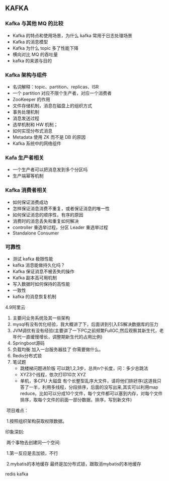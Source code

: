 ## KAFKA

### Kafka 与其他 MQ 的比较

 - Kafka 的特点和使用场景，为什么 kafka 常用于日志处理场景
 - Kafka 的消息模型
 - Kafka 为什么 topic 多了性能下降 
 - 横向对比 MQ 的吞吐量
 - kafka 的来源与目的

### Kafka 架构与组件

 - 名词解释：topic、partition、replicas、ISR
 - 一个 partition 对应不限个生产者，对应一个消费者
 - ZooKeeper 的作用
 - 文件存储机制，消息在磁盘上的组织方式
 - 事务处理机制
 - 消息发送过程
 - 选举机制和 HW 机制；
 - 如何实现分布式消息
 - Metadata 使用 ZK 而不是 DB 的原因
 - Kafka 系统中的网络组件

### Kafa 生产者相关

 - 一个生产者可以把消息发到多个分区吗
 - 生产端幂等机制

### Kafka 消费者相关

 - 如何保证消费成功
 - 怎样保证消息消费不重复，或者保证消息的唯一性
 - 如何保证消息的顺序性，有序的原因
 - 消费时的消息丢失和重复如何解决
 -  controller 重选举过程，分区 Leader 重选举过程
 -  Standalone Consumer

### 可靠性

 - 测试 kafka 极限性能
 - kafka 消息能做持久化吗？
 - Kafka 保证消息不被丢失的操作
 - Kafka 副本高可用机制
 - 写入数据时如何保持的高性能
 - 一致性
 - kafka 的消息恢复机制





4.9阿里云

1. 主要问业务系统及其一些架构
2. mysql有没有优化经验，我大概讲了下，后面讲到引入ES解决数据库的压力
3. JVM调优有没有经验(主要讲了一下PC之前频繁FullGC,然后观察其新生代，老年代一直缓慢增长，调整期新生代的占用比例)
4. Springboot源码
5. 负载均衡   加入一台服务器挂了   你需要做什么。
6. Redis分布式锁
7. 笔试题
   - 跳楼梯问题进阶版 可以跳1,2,3步，总共n个长度，问：多少总跳法
   - XYZ3个线程，依次打印10次  XYZ
   -  单机，多CPU   大磁盘   有个长整型乱序大文件，请将他们排好序(这道我只答了一半，利用多线程，分段排序，后面的没写出来,其实可以利用map reduce。比如可以分成10个文件，每个文件都可以塞到内存，对每个文件排序，取每个文件的前面一部分数据，排序，写到新文件)

​	项目难点：

​		1.按照组织架构获取权限数据。

印象深刻:

​	两个事物去创建同一个空间:

​	1.第一反应是去加锁，不行

​	2.mybatis的本地缓存   最终是加分布式锁，跟取消mybatis的本地缓存



redis  kafka